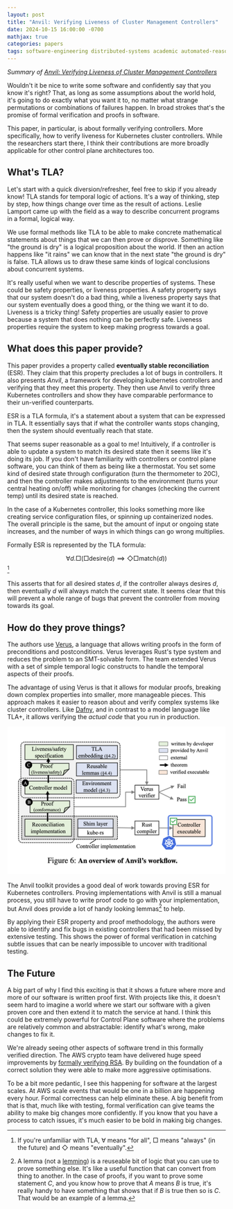 ```yaml
---
layout: post
title: "Anvil: Verifying Liveness of Cluster Management Controllers"
date: 2024-10-15 16:00:00 -0700
mathjax: true
categories: papers
tags: software-engineering distributed-systems academic automated-reasoning
---
```


_Summary of [Anvil: Verifying Liveness of Cluster Management Controllers](https://www.usenix.org/conference/osdi24/presentation/sun-xudong)_

Wouldn't it be nice to write some software and confidently say that you know it's right? That, as long as some assumptions about the world hold, it's going to do exactly what you want it to, no matter what strange permutations or combinations of failures happen. In broad strokes that's the promise of formal verification and proofs in software.

<!--more-->

This paper, in particular, is about formally verifying controllers. More specifically, how to verify liveness for Kubernetes cluster controllers. While the researchers start there, I think their contributions are more broadly applicable for other control plane architectures too.

## What's TLA? 

Let's start with a quick diversion/refresher, feel free to skip if you already know! TLA stands for temporal logic of actions. It's a way of thinking, step by step, how things change over time as the result of actions. Leslie Lamport came up with the field as a way to describe concurrent programs in a formal, logical way. 

We use formal methods like TLA to be able to make concrete mathematical statements about things that we can then prove or disprove. Something like "the ground is dry" is a logical proposition about the world. If then an action happens like "it rains" we can know that in the next state "the ground is dry" is false. TLA allows us to draw these same kinds of logical conclusions about concurrent systems.

It's really useful when we want to describe properties of systems. These could be safety properties, or liveness properties. A safety property says that our system doesn't do a bad thing, while a liveness property says that our system eventually does a good thing, or the thing we want it to do. Liveness is a tricky thing! Safety properties are usually easier to prove because a system that does nothing can be perfectly safe. Liveness properties require the system to keep making progress towards a goal.

## What does this paper provide?

This paper provides a property called **eventually stable reconciliation** (ESR). They claim that this property precludes a lot of bugs in controllers. It also presents *Anvil*, a framework for developing kubernetes controllers and verifying that they meet this property. They then use Anvil to verify three Kubernetes controllers and show they have comparable performance to their un-verified counterparts.

ESR is a TLA formula, it's a statement about a system that can be expressed in TLA. It essentially says that if what the controller wants stops changing, then the system should eventually reach that state.

That seems super reasonable as a goal to me! Intuitively, if a controller is able to update a system to match its desired state then it seems like it's doing its job. If you don't have familiarity with controllers or control plane software, you can think of them as being like a thermostat. You set some kind of desired state through configuration (turn the thermometer to 20C), and then the controller makes adjustments to the environment (turns your central heating on/off) while monitoring for changes (checking the current temp) until its desired state is reached. 

In the case of a Kubernetes controller, this looks something more like creating service configuration files, or spinning up containerized nodes. The overall principle is the same, but the amount of input or ongoing state increases, and the number of ways in which things can go wrong multiplies.

Formally ESR is represented by the TLA formula:

$$ 
\forall d.\Box(\Box \text{desire}(d) \implies \Diamond \Box \text{match}(d))
$$[^1]

This asserts that for all desired states $d$, if the controller always desires $d$, then eventually $d$ will always match the current state. It seems clear that this will prevent a whole range of bugs that prevent the controller from moving towards its goal. 

## How do they prove things?

The authors use [Verus], a language that allows writing proofs in the form of preconditions and postconditions. Verus leverages Rust's type system and reduces the problem to an SMT-solvable form. The team extended Verus with a set of simple temporal logic constructs to handle the temporal aspects of their proofs.

The advantage of using Verus is that it allows for modular proofs, breaking down complex properties into smaller, more manageable pieces. This approach makes it easier to reason about and verify complex systems like cluster controllers. Like [Dafny], and in contrast to a model language like TLA+, it allows verifying the _actual code_ that you run in production.

![A diagram from the paper of the anvil workflow](/assets/2024/10/anvil.png)

The Anvil toolkit provides a good deal of work towards proving ESR for Kubernetes controllers. Proving implementations with Anvil is still a manual process, you still have to write proof code to go with your implementation, but Anvil does provide a lot of handy looking lemmas[^2] to help.

By applying their ESR property and proof methodology, the authors were able to identify and fix bugs in existing controllers that had been missed by extensive testing. This shows the power of formal verification in catching subtle issues that can be nearly impossible to uncover with traditional testing. 

## The Future

A big part of why I find this exciting is that it shows a future where more and more of our software is written proof first. With projects like this, it doesn't seem hard to imagine a world where we start our software with a given proven core and then extend it to match the service at hand. I think this could be extremely powerful for Control Plane software where the problems are relatively common and abstractable: identify what's wrong, make changes to fix it.

We're already seeing other aspects of software trend in this formally verified direction. The AWS crypto team have delivered huge speed improvements by [formally verifying RSA](https://www.amazon.science/blog/formal-verification-makes-rsa-faster-and-faster-to-deploy). By building on the foundation of a correct solution they were able to make more aggressive optimisations. 

To be a bit more pedantic, I see this happening for software at the largest scales. At AWS scale events that would be one in a billion are happening every hour. Formal correctness can help eliminate these. A big benefit from that is that, much like with testing, formal verification can give teams the ability to make big changes more confidently. If you know that you have a process to catch issues, it's much easier to be bold in making big changes. 


[Verus]: https://github.com/verus-lang/verus
[Dafny]: https://github.com/dafny-lang/dafny

[^1]: If you're unfamiliar with TLA, $\forall$ means "for all", $\Box$ means "always" (in the future) and $\Diamond$ means "eventually".
[^2]: A lemma (not a [lemming](https://en.wikipedia.org/wiki/Lemming)) is a reuseable bit of logic that you can use to prove something else. It's like a useful function that can convert from thing to another. In the case of proofs, if you want to prove some statement $C$, and you know how to prove that $A$ means $B$ is true, it's really handy to have something that shows that if $B$ is true then so is $C$. That would be an example of a lemma.
